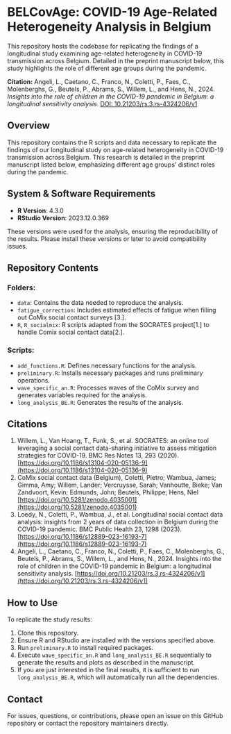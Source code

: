 # BELCovAge: COVID-19 Age-Related Heterogeneity Analysis in Belgium

This repository hosts the codebase for replicating the findings of a longitudinal study examining age-related heterogeneity in COVID-19 transmission across Belgium. Detailed in the preprint manuscript below, this study highlights the role of different age groups during the pandemic.

**Citation:**
Angeli, L., Caetano, C., Franco, N., Coletti, P., Faes, C., Molenberghs, G., Beutels, P., Abrams, S., Willem, L., and Hens, N., 2024. _Insights into the role of children in the COVID-19 pandemic in Belgium: a longitudinal sensitivity analysis._ [DOI: 10.21203/rs.3.rs-4324206/v1](https://doi.org/10.21203/rs.3.rs-4324206/v1)


## Overview
This repository contains the R scripts and data necessary to replicate the findings of our longitudinal study on age-related heterogeneity in COVID-19 transmission across Belgium. This research is detailed in the preprint manuscript listed below, emphasizing different age groups' distinct roles during the pandemic.

## System & Software Requirements
- **R Version**: 4.3.0
- **RStudio Version**: 2023.12.0.369

These versions were used for the analysis, ensuring the reproducibility of the results. Please install these versions or later to avoid compatibility issues.

## Repository Contents

### Folders:
- `data`: Contains the data needed to reproduce the analysis.
- `fatigue_correction`: Includes estimated effects of fatigue when filling out CoMix social contact surveys [3.].
- `R`, `R_socialmix`: R scripts adapted from the SOCRATES project[1.] to handle Comix social contact data[2.].

### Scripts:
- `add_functions.R`: Defines necessary functions for the analysis.
- `preliminary.R`: Installs necessary packages and runs preliminary operations.
- `wave_specific_an.R`: Processes waves of the CoMix survey and generates variables required for the analysis.
- `long_analysis_BE.R`: Generates the results of the analysis.

## Citations
1. Willem, L., Van Hoang, T., Funk, S., et al. SOCRATES: an online tool leveraging a social contact data-sharing initiative to assess mitigation strategies for COVID-19. BMC Res Notes 13, 293 (2020). [https://doi.org/10.1186/s13104-020-05136-9](https://doi.org/10.1186/s13104-020-05136-9)
2. CoMix social contact data (Belgium), Coletti, Pietro; Wambua, James; Gimma, Amy; Willem, Lander; Vercruysse, Sarah; Vanhoutte, Bieke; Van Zandvoort, Kevin; Edmunds, John; Beutels, Philippe; Hens, Niel [https://doi.org/10.5281/zenodo.4035001](https://doi.org/10.5281/zenodo.4035001)
3. Loedy, N., Coletti, P., Wambua, J., et al. Longitudinal social contact data analysis: insights from 2 years of data collection in Belgium during the COVID-19 pandemic. BMC Public Health 23, 1298 (2023). [https://doi.org/10.1186/s12889-023-16193-7](https://doi.org/10.1186/s12889-023-16193-7)
4. Angeli, L., Caetano, C., Franco, N., Coletti, P., Faes, C., Molenberghs, G., Beutels, P., Abrams, S., Willem, L., and Hens, N., 2024. Insights into the role of children in the COVID-19 pandemic in Belgium: a longitudinal sensitivity analysis. [https://doi.org/10.21203/rs.3.rs-4324206/v1](https://doi.org/10.21203/rs.3.rs-4324206/v1)

## How to Use
To replicate the study results:
1. Clone this repository.
2. Ensure R and RStudio are installed with the versions specified above.
3. Run `preliminary.R` to install required packages.
4. Execute `wave_specific_an.R` and `long_analysis_BE.R` sequentially to generate the results and plots as described in the manuscript.
5. If you are just interested in the final results, it is sufficient to run `long_analysis_BE.R`, which will automatically run all the dependencies.
## Contact
For issues, questions, or contributions, please open an issue on this GitHub repository or contact the repository maintainers directly.
